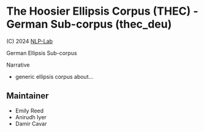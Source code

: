 # The Hoosier Ellipsis Corpus (THEC) - German Sub-corpus (thec_deu)

(C) 2024 [NLP-Lab](http://nlp-lab.org/)

German Ellipsis Sub-corpus

Narrative
- generic ellipsis corpus about...



## Maintainer
- Emily Reed
- Anirudh Iyer
- Damir Cavar




